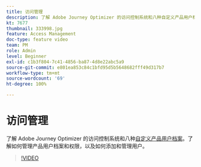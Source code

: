 ```yaml
---
title: 访问管理
description: 了解 Adobe Journey Optimizer 的访问控制系统和八种自定义产品用户档案。了解如何管理产品用户档案和权限，以及如何添加和管理用户。
kt: 7677
thumbnail: 333998.jpg
feature: Access Management
doc-type: feature video
team: PM
role: Admin
level: Beginner
exl-id: c1b3f804-7c41-4856-ba87-4d8e22abc5a9
source-git-commit: e801ea853c84c1bfd95d5b5648682fff49d317b7
workflow-type: tm+mt
source-wordcount: '69'
ht-degree: 100%

---
```


# 访问管理

了解 Adobe Journey Optimizer 的访问控制系统和八种[自定义产品用户档案](https://experienceleague.adobe.com/docs/journey-optimizer/using/administration/ootb-product-profiles.html?lang=zh-Hans)。了解如何管理产品用户档案和权限，以及如何添加和管理用户。

>[!VIDEO](https://video.tv.adobe.com/v/333998?quality=12&learn=on)
